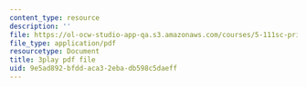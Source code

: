```yaml
---
content_type: resource
description: ''
file: https://ol-ocw-studio-app-qa.s3.amazonaws.com/courses/5-111sc-principles-of-chemical-science-fall-2014/9e5ad892bfddaca32ebadb598c5daeff_Ja9eEQQzTic.pdf
file_type: application/pdf
resourcetype: Document
title: 3play pdf file
uid: 9e5ad892-bfdd-aca3-2eba-db598c5daeff
---
```

